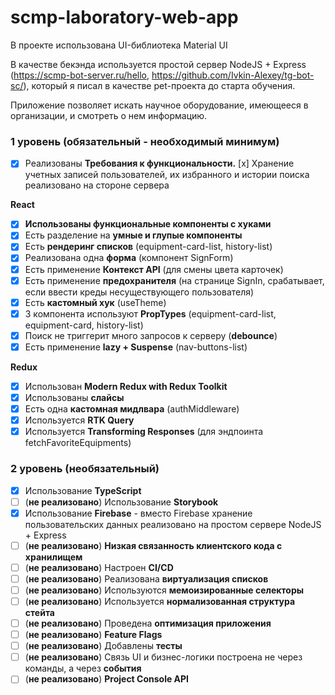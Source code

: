 # scmp-laboratory-web-app

В проекте использована UI-библиотека Material UI

В качестве бекэнда используется простой сервер NodeJS + Express (https://scmp-bot-server.ru/hello, https://github.com/Ivkin-Alexey/tg-bot-sc/), который я писал в качестве pet-проекта до старта обучения.

Приложение позволяет искать научное оборудование, имеющееся в организации, и смотреть о нем информацию.

### **1 уровень (обязательный - необходимый минимум)**

- [x] Реализованы **Требования к функциональности.**
[x] Хранение учетных записей пользователей, их избранного и истории поиска реализовано на стороне сервера

**React**

- [x] **Использованы функциональные компоненты c хуками**
- [x] Есть разделение на **умные и глупые компоненты**
- [x] Есть **рендеринг списков** (equipment-card-list, history-list)
- [x] Реализована одна **форма** (компонент SignForm)
- [x] Есть применение **Контекст API** (для смены цвета карточек)
- [x] Есть применение **предохранителя** (на странице SignIn, срабатывает, если ввести креды несуществующего пользователя)
- [x] Есть **кастомный хук** (useTheme)
- [x] 3 компонента используют **PropTypes** (equipment-card-list, equipment-card, history-list)
- [x] Поиск не триггерит много запросов к серверу (**debounce**)
- [x] Есть применение **lazy + Suspense** (nav-buttons-list)

**Redux**

- [x] Использован **Modern Redux with Redux Toolkit**
- [x] Использованы **слайсы**
- [x] Есть одна **кастомная мидлвара** (authMiddleware)
- [x] Используется **RTK Query**
- [x] Используется **Transforming Responses** (для эндпоинта fetchFavoriteEquipments)

### **2 уровень (необязательный)**

- [x] Использование **TypeScript**
- [ ] (**не реализовано**) Использование **Storybook**
- [x] Использование **Firebase** - вместо Firebase хранение пользовательских данных реализовано на простом сервере NodeJS + Express
- [ ] (**не реализовано**) **Низкая связанность клиентского кода с хранилищем**
- [ ] (**не реализовано**) Настроен **CI/CD**
- [ ] (**не реализовано**) Реализована **виртуализация списков**
- [ ] (**не реализовано**) Используются **мемоизированные селекторы**
- [ ] (**не реализовано**) Используется **нормализованная структура стейта**
- [ ] (**не реализовано**) Проведена **оптимизация приложения**
- [ ] (**не реализовано**) **Feature Flags**
- [ ] (**не реализовано**) Добавлены **тесты**
- [ ] (**не реализовано**) Связь UI и бизнес-логики построена не через команды, а через **события**
- [ ] (**не реализовано**) **Project Console API**
